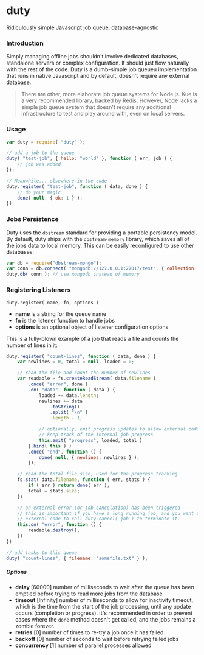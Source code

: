 # duty
Ridiculously simple Javascript job queue, database-agnostic

### Introduction
Simply managing offline jobs shouldn't involve dedicated databases, standalone servers or complex configuration. It should just flow naturally with the rest of the code. Duty is a dumb-simple job queueu implementation that runs in native Javascript and by default, doesn't require any external database. 

> There are other, more elaborate job queue systems for Node js. Kue is a very recommended library, backed by Redis. However, Node lacks a simple job queue system that doesn't require any additional infrastructure to test and play around with, even on local servers. 

### Usage

```javascript
var duty = require( "duty" );

// add a job to the queue
duty( "test-job", { hello: "world" }, function ( err, job ) {
    // job was added
});

// Meanwhile... elsewhere in the code
duty.register( "test-job", function ( data, done ) {
    // do your magic
    done( null, { ok: 1 } );
});
```

### Jobs Persistence

Duty uses the `dbstream` standard for providing a portable persistency model. By default, duty ships with the `dbstream-memory` library, which saves all of the jobs data to local memory. This can be easily reconfigured to use other databases:

```javascript
var db = require("dbstream-mongo");
var conn = db.connect( "mongodb://127.0.0.1:27017/test", { collection: "jobs" } );
duty.db( conn ); // use mongodb instead of memory
```

### Registering Listeners

`duty.register( name, fn, options )`

* **name** is a string for the queue name
* **fn** is the listener function to handle jobs
* **options** is an optional object of listener configuration options

This is a fully-blown example of a job that reads a file and counts the number of lines in it:

```javascript
duty.register( "count-lines", function ( data, done ) {
    var newlines = 0, total = null, loaded = 0;

    // read the file and count the number of newlines
    var readable = fs.createReadStream( data.filename )
        .once( "error", done )
        .on( "data", function ( data ) {
            loaded += data.length;
            newlines += data
                .toString()
                .split( "\n" )
                .length - 1;

            // optionally, emit progress updates to allow external code to
            // keep track of the internal job progress  
            this.emit( "progress", loaded, total )
        }.bind( this ) )
        .once( "end", function () {
            done( null, { newlines: newlines } );
        });

    // read the total file size, used for the progress tracking
    fs.stat( data.filename, function ( err, stats ) {
        if ( err ) return done( err );
        total = stats.size;
    })

    // an external error (or job cancelation) has been triggered
    // this is important if you have a long running job, and you want to allow
    // external code to call duty.cancel( job ) to terminate it.
    this.on( "error", function () {
        readable.destroy();
    })
})

// add tasks to this queue
duty( "count-lines", { filename: "somefile.txt" } );
```

##### Options

* **delay** [60000] number of milliseconds to wait after the queue has been emptied before trying to read more jobs from the database
* **timeout** [Infinity] number of milliseconds to allow for inactivity timeout, which is the time from the start of the job processing, until any update occurs (completion or progress). It's recommended in order to prevent cases where the `done` method doesn't get called, and the jobs remains a zombie forever.
* **retries** [0] number of times to re-try a job once it has failed
* **backoff** [0] number of seconds to wait before retrying failed jobs
* **concurrency** [1] number of parallel processes allowed

